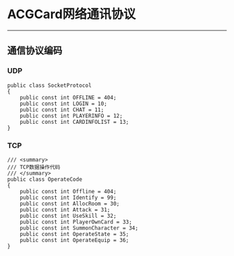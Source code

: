 # ACGCard网络通讯协议 #
----------

## 通信协议编码 ##
### UDP ###
	public class SocketProtocol
	{
	    public const int OFFLINE = 404;
	    public const int LOGIN = 10;
	    public const int CHAT = 11;
	    public const int PLAYERINFO = 12;
	    public const int CARDINFOLIST = 13;
	}

### TCP ###
    /// <summary>
	/// TCP数据操作代码
	/// </summary>
	public class OperateCode
	{
	    public const int Offline = 404;
	    public const int Identify = 99;
	    public const int AllocRoom = 30;
	    public const int Attack = 31;
	    public const int UseSkill = 32;
	    public const int PlayerOwnCard = 33;
	    public const int SummonCharacter = 34;
	    public const int OperateState = 35;
	    public const int OperateEquip = 36;
	}